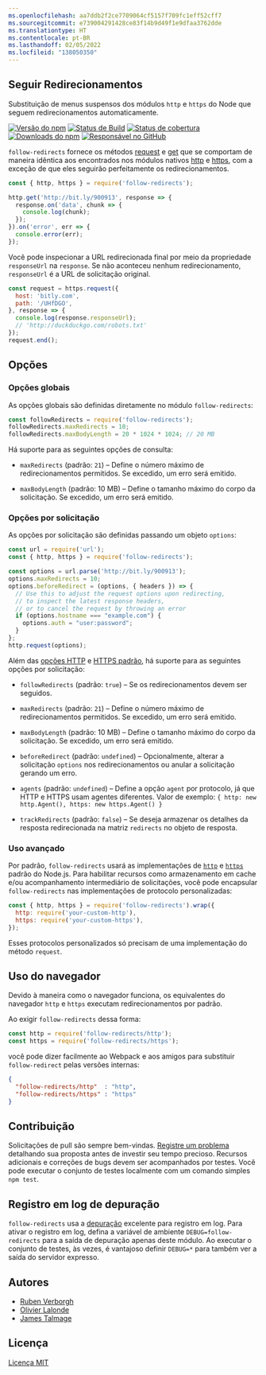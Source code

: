 ```yaml
---
ms.openlocfilehash: aa7ddb2f2ce7709064cf5157f709fc1eff52cff7
ms.sourcegitcommit: e739004291428ce83f14b9d49f1e9dfaa3762dde
ms.translationtype: HT
ms.contentlocale: pt-BR
ms.lasthandoff: 02/05/2022
ms.locfileid: "138050350"
---
```

## <a name="follow-redirects"></a>Seguir Redirecionamentos

Substituição de menus suspensos dos módulos `http` e `https` do Node que seguem redirecionamentos automaticamente.

[![Versão do npm](https://img.shields.io/npm/v/follow-redirects.svg)](https://www.npmjs.com/package/follow-redirects)
[![Status de Build](https://github.com/follow-redirects/follow-redirects/workflows/CI/badge.svg)](https://github.com/follow-redirects/follow-redirects/actions)
[![Status de cobertura](https://coveralls.io/repos/follow-redirects/follow-redirects/badge.svg?branch=master)](https://coveralls.io/r/follow-redirects/follow-redirects?branch=master)
[![Downloads do npm](https://img.shields.io/npm/dm/follow-redirects.svg)](https://www.npmjs.com/package/follow-redirects)
[![Responsável no GitHub](https://img.shields.io/static/v1?label=Sponsor&message=%F0%9F%92%96&logo=GitHub)](https://github.com/sponsors/RubenVerborgh)

`follow-redirects` fornece os métodos [request](https://nodejs.org/api/http.html#http_http_request_options_callback) e [get](https://nodejs.org/api/http.html#http_http_get_options_callback) que se comportam de maneira idêntica aos encontrados nos módulos nativos [http](https://nodejs.org/api/http.html#http_http_request_options_callback) e [https](https://nodejs.org/api/https.html#https_https_request_options_callback), com a exceção de que eles seguirão perfeitamente os redirecionamentos.

```javascript
const { http, https } = require('follow-redirects');

http.get('http://bit.ly/900913', response => {
  response.on('data', chunk => {
    console.log(chunk);
  });
}).on('error', err => {
  console.error(err);
});
```

Você pode inspecionar a URL redirecionada final por meio da propriedade `responseUrl` na `response`.
Se não aconteceu nenhum redirecionamento, `responseUrl` é a URL de solicitação original.

```javascript
const request = https.request({
  host: 'bitly.com',
  path: '/UHfDGO',
}, response => {
  console.log(response.responseUrl);
  // 'http://duckduckgo.com/robots.txt'
});
request.end();
```

## <a name="options"></a>Opções
### <a name="global-options"></a>Opções globais
As opções globais são definidas diretamente no módulo `follow-redirects`:

```javascript
const followRedirects = require('follow-redirects');
followRedirects.maxRedirects = 10;
followRedirects.maxBodyLength = 20 * 1024 * 1024; // 20 MB
```

Há suporte para as seguintes opções de consulta:

- `maxRedirects` (padrão: `21`) – Define o número máximo de redirecionamentos permitidos. Se excedido, um erro será emitido.

- `maxBodyLength` (padrão: 10 MB) – Define o tamanho máximo do corpo da solicitação. Se excedido, um erro será emitido.

### <a name="per-request-options"></a>Opções por solicitação
As opções por solicitação são definidas passando um objeto `options`:

```javascript
const url = require('url');
const { http, https } = require('follow-redirects');

const options = url.parse('http://bit.ly/900913');
options.maxRedirects = 10;
options.beforeRedirect = (options, { headers }) => {
  // Use this to adjust the request options upon redirecting,
  // to inspect the latest response headers,
  // or to cancel the request by throwing an error
  if (options.hostname === "example.com") {
    options.auth = "user:password";
  }
};
http.request(options);
```

Além das [opções HTTP](https://nodejs.org/api/http.html#http_http_request_options_callback) e [HTTPS padrão](https://nodejs.org/api/https.html#https_https_request_options_callback), há suporte para as seguintes opções por solicitação:
- `followRedirects` (padrão: `true`) – Se os redirecionamentos devem ser seguidos.

- `maxRedirects` (padrão: `21`) – Define o número máximo de redirecionamentos permitidos. Se excedido, um erro será emitido.

- `maxBodyLength` (padrão: 10 MB) – Define o tamanho máximo do corpo da solicitação. Se excedido, um erro será emitido.

- `beforeRedirect` (padrão: `undefined`) – Opcionalmente, alterar a solicitação `options` nos redirecionamentos ou anular a solicitação gerando um erro.

- `agents` (padrão: `undefined`) – Define a opção `agent` por protocolo, já que HTTP e HTTPS usam agentes diferentes. Valor de exemplo: `{ http: new http.Agent(), https: new https.Agent() }`

- `trackRedirects` (padrão: `false`) – Se deseja armazenar os detalhes da resposta redirecionada na matriz `redirects` no objeto de resposta.


### <a name="advanced-usage"></a>Uso avançado
Por padrão, `follow-redirects` usará as implementações de [`http`](https://nodejs.org/api/http.html) e [`https`](https://nodejs.org/api/https.html) padrão do Node.js.
Para habilitar recursos como armazenamento em cache e/ou acompanhamento intermediário de solicitações, você pode encapsular `follow-redirects` nas implementações de protocolo personalizadas:

```javascript
const { http, https } = require('follow-redirects').wrap({
  http: require('your-custom-http'),
  https: require('your-custom-https'),
});
```

Esses protocolos personalizados só precisam de uma implementação do método `request`.

## <a name="browser-usage"></a>Uso do navegador

Devido à maneira como o navegador funciona, os equivalentes do navegador `http` e `https` executam redirecionamentos por padrão.

Ao exigir `follow-redirects` dessa forma:
```javascript
const http = require('follow-redirects/http');
const https = require('follow-redirects/https');
```
você pode dizer facilmente ao Webpack e aos amigos para substituir `follow-redirect` pelas versões internas:

```json
{
  "follow-redirects/http"  : "http",
  "follow-redirects/https" : "https"
}
```

## <a name="contributing"></a>Contribuição

Solicitações de pull são sempre bem-vindas. [Registre um problema](https://github.com/follow-redirects/follow-redirects/issues) detalhando sua proposta antes de investir seu tempo precioso. Recursos adicionais e correções de bugs devem ser acompanhados por testes. Você pode executar o conjunto de testes localmente com um comando simples `npm test`.

## <a name="debug-logging"></a>Registro em log de depuração

`follow-redirects` usa a [depuração](https://www.npmjs.com/package/debug) excelente para registro em log. Para ativar o registro em log, defina a variável de ambiente `DEBUG=follow-redirects` para a saída de depuração apenas deste módulo. Ao executar o conjunto de testes, às vezes, é vantajoso definir `DEBUG=*` para também ver a saída do servidor expresso.

## <a name="authors"></a>Autores

- [Ruben Verborgh](https://ruben.verborgh.org/)
- [Olivier Lalonde](mailto:olalonde@gmail.com)
- [James Talmage](mailto:james@talmage.io)

## <a name="license"></a>Licença

[Licença MIT](https://github.com/follow-redirects/follow-redirects/blob/master/LICENSE)

